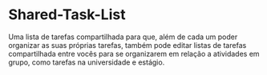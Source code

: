 # Shared-Task-List
Uma lista de tarefas compartilhada para que, além de cada um poder organizar as suas próprias tarefas, também pode editar listas de tarefas compartilhada entre vocês para se organizarem em relação a atividades em grupo, como tarefas na universidade e estágio.
